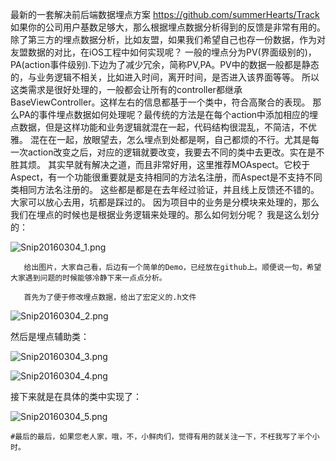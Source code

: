 最新的一套解决前后端数据埋点方案  https://github.com/summerHearts/Track
       如果你的公司用户基数足够大，那么根据埋点数据分析得到的反馈是非常有用的。除了第三方的埋点数据分析，比如友盟，如果我们希望自己也存一份数据，作为对友盟数据的对比，在iOS工程中如何实现呢？
       一般的埋点分为PV(界面级别的)，PA(action事件级别).下边为了减少冗余，简称PV,PA。PV中的数据一般都是静态的，与业务逻辑不相关，比如进入时间，离开时间，是否进入该界面等等。
       所以这类需求是很好处理的，一般都会让所有的controller都继承BaseViewController。这样左右的信息都基于一个类中，符合高聚合的表现。
       那么PA的事件埋点数据如何处理呢？最传统的方法是在每个action中添加相应的埋点数据，但是这样功能和业务逻辑就混在一起，代码结构很混乱，不简洁，不优雅。
       混在在一起，放眼望去，怎么埋点到处都是啊，自己都烦的不行。尤其是每一次action改变之后，对应的逻辑就要改变，我要去不同的类中去更改。实在是不胜其烦。
       其实早就有解决之道，而且非常好用，这里推荐MOAspect。它校于Aspect，有一个功能很重要就是支持相同的方法名注册，而Aspect是不支持不同类相同方法名注册的。
       这些都是都是在去年经过验证，并且线上反馈还不错的。大家可以放心去用，坑都是踩过的。
       因为项目中的业务是分模块来处理的，那么我们在埋点的时候也是根据业务逻辑来处理的。那么如何划分呢？
       我是这么划分的：
           
![Snip20160304_1.png](http://upload-images.jianshu.io/upload_images/325120-c00ead403c228366.png?imageMogr2/auto-orient/strip%7CimageView2/2/w/600)

       给出图片，大家自己看，后边有一个简单的Demo，已经放在github上。顺便说一句，希望大家遇到问题的时候能够冷静下来一点点分析。
     
       首先为了便于修改埋点数据，给出了宏定义的.h文件
        
![Snip20160304_2.png](http://upload-images.jianshu.io/upload_images/325120-60fac04f37f9a424.png?imageMogr2/auto-orient/strip%7CimageView2/2/w/600)

然后是埋点辅助类：
           
![Snip20160304_3.png](http://upload-images.jianshu.io/upload_images/325120-746b3f8253a23ab5.png?imageMogr2/auto-orient/strip%7CimageView2/2/w/600)


![Snip20160304_4.png](http://upload-images.jianshu.io/upload_images/325120-0170074a52641bc3.png?imageMogr2/auto-orient/strip%7CimageView2/2/w/600)

接下来就是在具体的类中实现了：
       
![Snip20160304_5.png](http://upload-images.jianshu.io/upload_images/325120-53981a8e9cf7cd47.png?imageMogr2/auto-orient/strip%7CimageView2/2/w/600)

    #最后的最后，如果您老人家，哦，不，小鲜肉们，觉得有用的就关注一下，不枉我写了半个小时。
   

       
 
        
